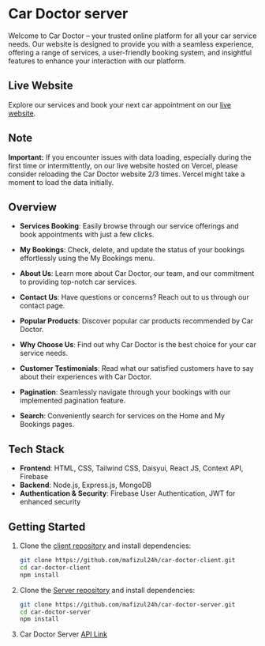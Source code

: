 # Car Doctor server

Welcome to Car Doctor – your trusted online platform for all your car service needs. Our website is designed to provide you with a seamless experience, offering a range of services, a user-friendly booking system, and insightful features to enhance your interaction with our platform.

## Live Website

Explore our services and book your next car appointment on our [live website](https://car-doctor-9644e.web.app).

## Note

**Important:** If you encounter issues with data loading, especially during the first time or intermittently, on our live website hosted on Vercel, please consider reloading the Car Doctor website 2/3 times. Vercel might take a moment to load the data initially.

## Overview

- **Services Booking**: Easily browse through our service offerings and book appointments with just a few clicks.

- **My Bookings**: Check, delete, and update the status of your bookings effortlessly using the My Bookings menu.

- **About Us**: Learn more about Car Doctor, our team, and our commitment to providing top-notch car services.

- **Contact Us**: Have questions or concerns? Reach out to us through our contact page.

- **Popular Products**: Discover popular car products recommended by Car Doctor.

- **Why Choose Us**: Find out why Car Doctor is the best choice for your car service needs.

- **Customer Testimonials**: Read what our satisfied customers have to say about their experiences with Car Doctor.

- **Pagination**: Seamlessly navigate through your bookings with our implemented pagination feature.

- **Search**: Conveniently search for services on the Home and My Bookings pages.

## Tech Stack

- **Frontend**: HTML, CSS, Tailwind CSS, Daisyui, React JS, Context API, Firebase
- **Backend**: Node.js, Express.js, MongoDB
- **Authentication & Security**: Firebase User Authentication, JWT for enhanced security

## Getting Started

1. Clone the [client repository](https://github.com/mafizul24h/car-doctor-client.git) and install dependencies:

   ```bash
   git clone https://github.com/mafizul24h/car-doctor-client.git
   cd car-doctor-client
   npm install

2. Clone the [Server repository](https://github.com/mafizul24h/car-doctor-server.git) and install dependencies:

   ```bash
   git clone https://github.com/mafizul24h/car-doctor-server.git
   cd car-doctor-server
   npm install

3. Car Doctor Server [API Link](https://car-doctor-server1.vercel.app/)

